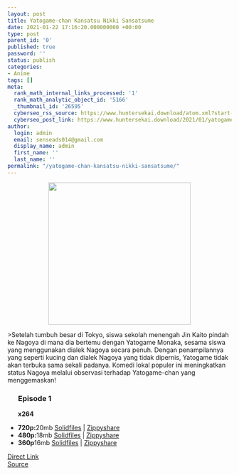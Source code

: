 ```yaml
---
layout: post
title: Yatogame-chan Kansatsu Nikki Sansatsume
date: 2021-01-22 17:16:20.000000000 +00:00
type: post
parent_id: '0'
published: true
password: ''
status: publish
categories:
- Anime
tags: []
meta:
  rank_math_internal_links_processed: '1'
  rank_math_analytic_object_id: '5166'
  _thumbnail_id: '26595'
  cyberseo_rss_source: https://www.huntersekai.download/atom.xml?start-index=1
  cyberseo_post_link: https://www.huntersekai.download/2021/01/yatogame-chan-kansatsu-nikki-sansatsume.html
author:
  login: admin
  email: senseads014@gmail.com
  display_name: admin
  first_name: ''
  last_name: ''
permalink: "/yatogame-chan-kansatsu-nikki-sansatsume/"
---
```

<p> <a class="popup" data-target="41694"></a>
<div class="separator" style="clear: both; text-align: center;"><a href="https://1.bp.blogspot.com/-M1sAtrVRqMA/YAnZNTGWlbI/AAAAAAABA-0/ebmhVqEILmQHDEpzW1bq5eQNbS90DDk9QCLcBGAsYHQ/s319/Yatogame-chan%2BKansatsu%2BNikki%2BSansatsume.jpg" style="margin-left: 1em; margin-right: 1em;"><img border="0" data-original-height="319" data-original-width="225" height="320" src="{{ site.baseurl }}/assets/2021/01/Yatogame-chan%2BKansatsu%2BNikki%2BSansatsume.jpg" /></a></div>
<p>>Setelah tumbuh besar di Tokyo, siswa sekolah menengah Jin Kaito pindah ke Nagoya di mana dia bertemu dengan Yatogame Monaka, sesama siswa yang menggunakan dialek Nagoya secara penuh. Dengan penampilannya yang seperti kucing dan dialek Nagoya yang tidak dipernis, Yatogame tidak akan terbuka sama sekali padanya. Komedi lokal populer ini meningkatkan status Nagoya melalui observasi terhadap Yatogame-chan yang menggemaskan! 
<div class="dl">
<ul />
<h3>Episode 1</h3>
<p><strong>x264</strong>
<li><b>720p:</b><span id="size">20mb</span> <a href="https://semawur.com/ALOOhm3F">Solidfiles</a> | <a href="https://semawur.com/EB3pQMq">Zippyshare</a></li>
<li><b>480p:</b><span id="size">18mb</span> <a href="https://semawur.com/7Sj4Zi">Solidfiles</a> | <a href="https://semawur.com/stYZtDv">Zippyshare</a></li>
<li><b>360p</b><span id="size">16mb</span> <a href="https://semawur.com/MnRt">Solidfiles</a> | <a href="https://semawur.com/84fA">Zippyshare</a></li>
</div>
<link rel="stylesheet" href="https://cdnjs.cloudflare.com/ajax/libs/font-awesome/4.7.0/css/font-awesome.min.css" />
<div class="divbtn"> <a href="https://handymansurrender.com/fihup8buzv?key=94550f7ce39444073321dde3b8782f97" class="btn"><i class="fa fa-download"></i> Direct Link</a> <br /><a href="https://www.huntersekai.download/2021/01/yatogame-chan-kansatsu-nikki-sansatsume.html">Source</a> </div>
